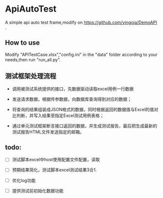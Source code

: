# ApiAutoTest
A simple api auto test frame,modify on https://github.com/yingoja/DemoAPI .
## How to use
Modify "APITestCase.xlsx","config.ini" in the "data" folder according to your needs,then run "run_all.py".
## 测试框架处理流程
- 调用被测试系统提供的接口，先数据驱动读取excel用例一行数据

- 发送请求数据，根据传参数据，向数据库查询得到对应的数据；

- 将查询的结果组装成JSON格式的数据，同时根据返回的数据值与Excel的值对比判断，并写入结果至指定Excel测试用例表格；

- 通过单元测试框架断言接口返回的数据，并生成测试报告，最后把生成最新的测试报告HTML文件发送指定的邮箱。

## todo:

- [ ] 测试脚本excel中host使用配置文件配置，读取
- [ ] 预期结果简化，测试脚本excel测试结果3合1.
- [ ] 优化log功能
- [ ] 提供测试前初始化数据功能



